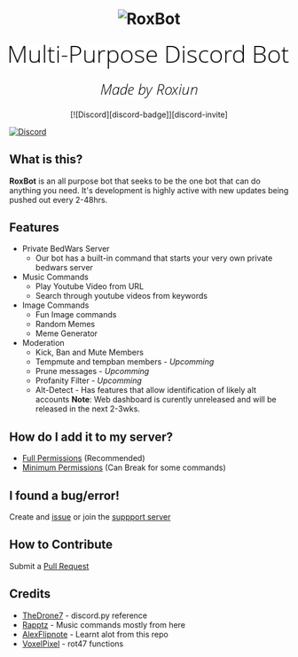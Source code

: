 <h1 align="center">
  <img src="docs/images/roxbot-logo.png" alt="RoxBot" />
</h1>
<h2 align="center">
  <img alt="Open Source Discord Bot" src="docs/images/subtitle.png">
</h2>
<h3 align="center">
  <img alt="Made by Roxiun" src="docs/images/made-by.png">
</h3>

<div align="center">
    [![Discord][discord-badge]][discord-invite]
</div>

[![Discord][discord-badge]][discord-invite]


## What is this?
**RoxBot** is an all purpose bot that seeks to be the one bot that can do anything you need. It's development is highly active with new updates being pushed out every 2-48hrs.

## Features
* Private BedWars Server
    * Our bot has a built-in command that starts your very own private bedwars server
* Music Commands
    * Play Youtube Video from URL
    * Search through youtube videos from keywords
* Image Commands
    * Fun Image commands
    * Random Memes
    * Meme Generator
* Moderation
    * Kick, Ban and Mute Members
    * Tempmute and tempban members - *Upcomming*
    * Prune messages - *Upcomming*
    * Profanity Filter - *Upcomming*
    * Alt-Detect - Has features that allow identification of likely alt accounts
**Note**: Web dashboard is curently unreleased and will be released in the next 2-3wks.

## How do I add it to my server?
* [Full Permissions](https://discord.com/oauth2/authorize?client_id=652111582662361100&scope=bot&permissions=8) (Recommended)
* [Minimum Permissions](https://discordapp.com/oauth2/authorize?client_id=652111582662361100&scope=bot&permissions=305524070) (Can Break for some commands)

## I found a bug/error!
Create and [issue](https://github.com/Roxiun/RoxBot/issues) or join the [suppport server](https://discord.gg/abDzX98)

## How to Contribute
Submit a [Pull Request](https://github.com/Roxiun/RoxBot/pulls)

## Credits
* [TheDrone7](https://repl.it/talk/learn/Discordpy-Rewrite-Tutorial-using-commands-extension/10690) - discord.py reference
* [Rapptz](https://github.com/Rapptz/discord.py/blob/master/examples/basic_voice.py) - Music commands mostly from here
* [AlexFlipnote](https://github.com/AlexFlipnote/discord_bot.py) - Learnt alot from this repo
* [VoxelPixel](https://github.com/VoxelPixel) - rot47 functions

<!--
Badges & :inks
-->
[discord-badge]:https://img.shields.io/discord/732561688917966880?color=7289da&label=Discord&style=for-the-badge
[discord-invite]:https://discord.gg/abDzX98